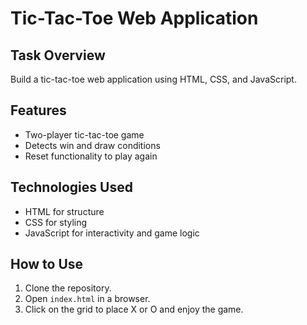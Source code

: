 
# Tic-Tac-Toe Web Application

## Task Overview
Build a tic-tac-toe web application using HTML, CSS, and JavaScript.

## Features
- Two-player tic-tac-toe game
- Detects win and draw conditions
- Reset functionality to play again

## Technologies Used
- HTML for structure
- CSS for styling
- JavaScript for interactivity and game logic

## How to Use
1. Clone the repository.
2. Open `index.html` in a browser.
3. Click on the grid to place X or O and enjoy the game.
